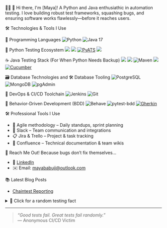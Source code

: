 

👩‍💻  👋 Hi there, I'm [Maya]! A Python and Java enthusiathic in automation testing. I love building robust test frameworks, squashing bugs, and ensuring software works flawlessly—before it reaches users.


 🛠️ Technologies & Tools I Use

🚀 Programming Languages
![Python](https://img.shields.io/badge/-Python-3776AB?style=flat-square&logo=python&logoColor=white)
![Java 17](https://img.shields.io/badge/Java-17-ED8B00?style=flat-square&logo=openjdk&logoColor=white)


🐍 Python Testing Ecosystem 
    <img src="https://img.shields.io/badge/Python-3776AB?style=for-the-badge&logo=python&logoColor=white">
    <img src="https://img.shields.io/badge/pytest-0A9EDC?style=for-the-badge&logo=pytest&logoColor=white">
    [![PyATS](https://img.shields.io/badge/PyATS_(Python)-1BA6D1?style=for-the-badge&logo=python&logoColor=white)](https://developer.cisco.com/pyats/)
   <img src="https://img.shields.io/badge/Selenium-43B02A?style=for-the-badge&logo=selenium&logoColor=white">

  
☕ Java Testing Stack (For When Python Needs Backup)
<img src="https://img.shields.io/badge/Java-007396?style=for-the-badge&logo=java&logoColor=white">
<img src="https://img.shields.io/badge/TestNG-DD0031?style=for-the-badge&logo=testing-library&logoColor=white">
![Maven](https://img.shields.io/badge/Maven-C71A36?style=for-the-badge&logo=apache-maven&logoColor=white)
<img src="https://img.shields.io/badge/Selenium-43B02A?style=for-the-badge&logo=selenium&logoColor=white">
[![Cucumber](https://img.shields.io/badge/Cucumber-23D96C?style=for-the-badge&logo=cucumber&logoColor=white)](https://cucumber.io/)
 


🗃️ Database Technologies and 🛠️ Database Tooling
![PostgreSQL](https://img.shields.io/badge/-PostgreSQL-4169E1?style=flat-square&logo=postgresql&logoColor=white)
![MongoDB](https://img.shields.io/badge/-MongoDB-47A248?style=flat-square&logo=mongodb&logoColor=white)
![pgAdmin](https://img.shields.io/badge/pgAdmin-336791?style=for-the-badge&logo=postgresql&logoColor=white)

 🚀 DevOps & CI/CD Toolchain
![Jenkins](https://img.shields.io/badge/-Jenkins-D24939?style=flat-square&logo=jenkins&logoColor=white)
![Git](https://img.shields.io/badge/-Git-F05032?style=flat-square&logo=git&logoColor=white)

🌱 Behavior-Driven Development (BDD)
![Behave](https://img.shields.io/badge/Behave-46A853?style=for-the-badge&logo=behave&logoColor=white)
![pytest-bdd](https://img.shields.io/badge/pytest--bdd-0A9EDC?style=for-the-badge&logo=pytest&logoColor=white)
[![Gherkin](https://img.shields.io/badge/Gherkin-23D96C?style=for-the-badge&logo=cucumber&logoColor=white)](https://cucumber.io/docs/gherkin/)

🛠️ Professional Tools I Use
- 🔄 Agile methodology – Daily standups, sprint planning
- 💬 Slack – Team communication and integrations
- 📋 Jira & Trello – Project & task tracking
- 🧾 Confluence – Technical documentation & team wikis

📢 Reach Me Out! Because bugs don’t fix themselves...
- 💼 [LinkedIn](https://www.linkedin.com/in/mayababuji/)
- ✉️ Email: mayababuji@outlook.com

 📚 Latest Blog Posts
- [Chaintest Reporting](https://www.numpyninjaacademy.com/post/adieu-extent-report-bienvenue-chaintest-for-next-level-automation-reporting)

<details>
<summary>📜 Click for a random testing fact</summary>

"99% of flaky tests are caused by:  
1. Timezones  
2. Someone else’s code  
3. Cosmic rays"
</details>
 
---

> *“Good tests fail. Great tests fail *randomly*.”*  
> — Anonymous CI/CD Victim
